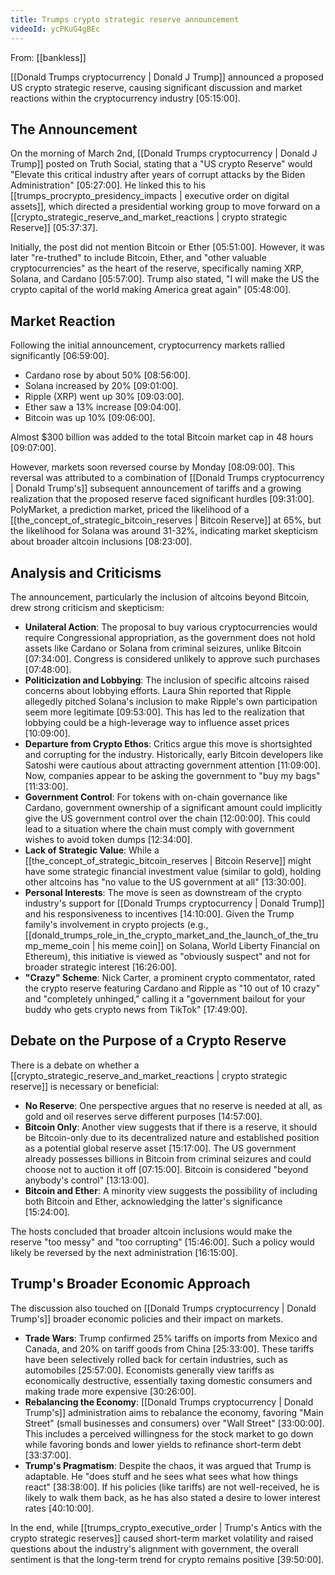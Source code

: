 ```yaml
---
title: Trumps crypto strategic reserve announcement
videoId: ycPKuG4gBEc
---
```


From: [[bankless]] <br/> 

[[Donald Trumps cryptocurrency | Donald J Trump]] announced a proposed US crypto strategic reserve, causing significant discussion and market reactions within the cryptocurrency industry <a class="yt-timestamp" data-t="05:15:00">[05:15:00]</a>.

## The Announcement
On the morning of March 2nd, [[Donald Trumps cryptocurrency | Donald J Trump]] posted on Truth Social, stating that a "US crypto Reserve" would "Elevate this critical industry after years of corrupt attacks by the Biden Administration" <a class="yt-timestamp" data-t="05:27:00">[05:27:00]</a>. He linked this to his [[trumps_procrypto_presidency_impacts | executive order on digital assets]], which directed a presidential working group to move forward on a [[crypto_strategic_reserve_and_market_reactions | crypto strategic Reserve]] <a class="yt-timestamp" data-t="05:37:00">[05:37:37]</a>.

Initially, the post did not mention Bitcoin or Ether <a class="yt-timestamp" data-t="05:51:00">[05:51:00]</a>. However, it was later "re-truthed" to include Bitcoin, Ether, and "other valuable cryptocurrencies" as the heart of the reserve, specifically naming XRP, Solana, and Cardano <a class="yt-timestamp" data-t="05:57:00">[05:57:00]</a>. Trump also stated, "I will make the US the crypto capital of the world making America great again" <a class="yt-timestamp" data-t="05:48:00">[05:48:00]</a>.

## Market Reaction
Following the initial announcement, cryptocurrency markets rallied significantly <a class="yt-timestamp" data-t="06:59:00">[06:59:00]</a>.
*   Cardano rose by about 50% <a class="yt-timestamp" data-t="08:56:00">[08:56:00]</a>.
*   Solana increased by 20% <a class="yt-timestamp" data-t="09:01:00">[09:01:00]</a>.
*   Ripple (XRP) went up 30% <a class="yt-timestamp" data-t="09:03:00">[09:03:00]</a>.
*   Ether saw a 13% increase <a class="yt-timestamp" data-t="09:04:00">[09:04:00]</a>.
*   Bitcoin was up 10% <a class="yt-timestamp" data-t="09:06:00">[09:06:00]</a>.

Almost $300 billion was added to the total Bitcoin market cap in 48 hours <a class="yt-timestamp" data-t="09:07:00">[09:07:00]</a>.

However, markets soon reversed course by Monday <a class="yt-timestamp" data-t="08:09:00">[08:09:00]</a>. This reversal was attributed to a combination of [[Donald Trumps cryptocurrency | Donald Trump's]] subsequent announcement of tariffs and a growing realization that the proposed reserve faced significant hurdles <a class="yt-timestamp" data-t="09:31:00">[09:31:00]</a>. PolyMarket, a prediction market, priced the likelihood of a [[the_concept_of_strategic_bitcoin_reserves | Bitcoin Reserve]] at 65%, but the likelihood for Solana was around 31-32%, indicating market skepticism about broader altcoin inclusions <a class="yt-timestamp" data-t="08:23:00">[08:23:00]</a>.

## Analysis and Criticisms
The announcement, particularly the inclusion of altcoins beyond Bitcoin, drew strong criticism and skepticism:

*   **Unilateral Action**: The proposal to buy various cryptocurrencies would require Congressional appropriation, as the government does not hold assets like Cardano or Solana from criminal seizures, unlike Bitcoin <a class="yt-timestamp" data-t="07:34:00">[07:34:00]</a>. Congress is considered unlikely to approve such purchases <a class="yt-timestamp" data-t="07:48:00">[07:48:00]</a>.
*   **Politicization and Lobbying**: The inclusion of specific altcoins raised concerns about lobbying efforts. Laura Shin reported that Ripple allegedly pitched Solana's inclusion to make Ripple's own participation seem more legitimate <a class="yt-timestamp" data-t="09:53:00">[09:53:00]</a>. This has led to the realization that lobbying could be a high-leverage way to influence asset prices <a class="yt-timestamp" data-t="10:09:00">[10:09:00]</a>.
*   **Departure from Crypto Ethos**: Critics argue this move is shortsighted and corrupting for the industry. Historically, early Bitcoin developers like Satoshi were cautious about attracting government attention <a class="yt-timestamp" data-t="11:09:00">[11:09:00]</a>. Now, companies appear to be asking the government to "buy my bags" <a class="yt-timestamp" data-t="11:33:00">[11:33:00]</a>.
*   **Government Control**: For tokens with on-chain governance like Cardano, government ownership of a significant amount could implicitly give the US government control over the chain <a class="yt-timestamp" data-t="12:00:00">[12:00:00]</a>. This could lead to a situation where the chain must comply with government wishes to avoid token dumps <a class="yt-timestamp" data-t="12:34:00">[12:34:00]</a>.
*   **Lack of Strategic Value**: While a [[the_concept_of_strategic_bitcoin_reserves | Bitcoin Reserve]] might have some strategic financial investment value (similar to gold), holding other altcoins has "no value to the US government at all" <a class="yt-timestamp" data-t="13:30:00">[13:30:00]</a>.
*   **Personal Interests**: The move is seen as downstream of the crypto industry's support for [[Donald Trumps cryptocurrency | Donald Trump]] and his responsiveness to incentives <a class="yt-timestamp" data-t="14:10:00">[14:10:00]</a>. Given the Trump family's involvement in crypto projects (e.g., [[donald_trumps_role_in_the_crypto_market_and_the_launch_of_the_trump_meme_coin | his meme coin]] on Solana, World Liberty Financial on Ethereum), this initiative is viewed as "obviously suspect" and not for broader strategic interest <a class="yt-timestamp" data-t="16:26:00">[16:26:00]</a>.
*   **"Crazy" Scheme**: Nick Carter, a prominent crypto commentator, rated the crypto reserve featuring Cardano and Ripple as "10 out of 10 crazy" and "completely unhinged," calling it a "government bailout for your buddy who gets crypto news from TikTok" <a class="yt-timestamp" data-t="17:49:00">[17:49:00]</a>.

## Debate on the Purpose of a Crypto Reserve
There is a debate on whether a [[crypto_strategic_reserve_and_market_reactions | crypto strategic reserve]] is necessary or beneficial:

*   **No Reserve**: One perspective argues that no reserve is needed at all, as gold and oil reserves serve different purposes <a class="yt-timestamp" data-t="14:57:00">[14:57:00]</a>.
*   **Bitcoin Only**: Another view suggests that if there is a reserve, it should be Bitcoin-only due to its decentralized nature and established position as a potential global reserve asset <a class="yt-timestamp" data-t="15:17:00">[15:17:00]</a>. The US government already possesses billions in Bitcoin from criminal seizures and could choose not to auction it off <a class="yt-timestamp" data-t="07:15:00">[07:15:00]</a>. Bitcoin is considered "beyond anybody's control" <a class="yt-timestamp" data-t="13:13:00">[13:13:00]</a>.
*   **Bitcoin and Ether**: A minority view suggests the possibility of including both Bitcoin and Ether, acknowledging the latter's significance <a class="yt-timestamp" data-t="15:24:00">[15:24:00]</a>.

The hosts concluded that broader altcoin inclusions would make the reserve "too messy" and "too corrupting" <a class="yt-timestamp" data-t="15:46:00">[15:46:00]</a>. Such a policy would likely be reversed by the next administration <a class="yt-timestamp" data-t="16:15:00">[16:15:00]</a>.

## Trump's Broader Economic Approach
The discussion also touched on [[Donald Trumps cryptocurrency | Donald Trump's]] broader economic policies and their impact on markets.
*   **Trade Wars**: Trump confirmed 25% tariffs on imports from Mexico and Canada, and 20% on tariff goods from China <a class="yt-timestamp" data-t="25:33:00">[25:33:00]</a>. These tariffs have been selectively rolled back for certain industries, such as automobiles <a class="yt-timestamp" data-t="25:57:00">[25:57:00]</a>. Economists generally view tariffs as economically destructive, essentially taxing domestic consumers and making trade more expensive <a class="yt-timestamp" data-t="30:26:00">[30:26:00]</a>.
*   **Rebalancing the Economy**: [[Donald Trumps cryptocurrency | Donald Trump's]] administration aims to rebalance the economy, favoring "Main Street" (small businesses and consumers) over "Wall Street" <a class="yt-timestamp" data-t="33:00:00">[33:00:00]</a>. This includes a perceived willingness for the stock market to go down while favoring bonds and lower yields to refinance short-term debt <a class="yt-timestamp" data-t="33:37:00">[33:37:00]</a>.
*   **Trump's Pragmatism**: Despite the chaos, it was argued that Trump is adaptable. He "does stuff and he sees what sees what how things react" <a class="yt-timestamp" data-t="38:38:00">[38:38:00]</a>. If his policies (like tariffs) are not well-received, he is likely to walk them back, as he has also stated a desire to lower interest rates <a class="yt-timestamp" data-t="40:10:00">[40:10:00]</a>.

In the end, while [[trumps_crypto_executive_order | Trump's Antics with the crypto strategic reserves]] caused short-term market volatility and raised questions about the industry's alignment with government, the overall sentiment is that the long-term trend for crypto remains positive <a class="yt-timestamp" data-t="39:50:00">[39:50:00]</a>.